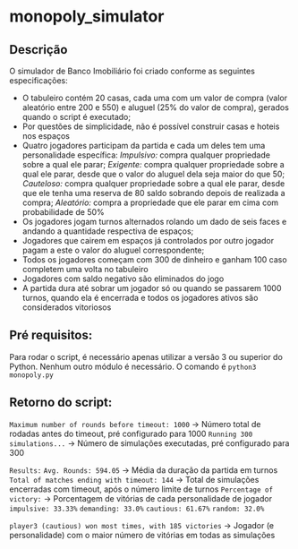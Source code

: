 # monopoly_simulator


## Descrição
O simulador de Banco Imobiliário foi criado conforme as seguintes especificações:
- O tabuleiro contém 20 casas, cada uma com um valor de compra (valor aleatório entre 200 e 550) e aluguel (25% do valor de compra), gerados quando o script é executado;
- Por questões de simplicidade, não é possível construir casas e hoteis nos espaços
- Quatro jogadores participam da partida e cada um deles tem uma personalidade específica:
*Impulsivo:* compra qualquer propriedade sobre a qual ele parar;
*Exigente:* compra qualquer propriedade sobre a qual ele parar, desde que o valor do aluguel dela seja maior do que 50;
*Cauteloso:* compra qualquer propriedade sobre a qual ele parar, desde que ele tenha uma reserva de 80 saldo sobrando depois de realizada a compra;
*Aleatório:* compra a propriedade que ele parar em cima com probabilidade de 50%
- Os jogadores jogam turnos alternados rolando um dado de seis faces e andando a quantidade respectiva de espaços;
- Jogadores que cairem em espaços já controlados por outro jogador pagam a este o valor do aluguel correspondente;
- Todos os jogadores começam com 300 de dinheiro e ganham 100 caso completem uma volta no tabuleiro
- Jogadores com saldo negativo são eliminados do jogo
- A partida dura até sobrar um jogador só ou quando se passarem 1000 turnos, quando ela é encerrada e todos os jogadores ativos são considerados vitoriosos

## Pré requisitos:
Para rodar o script, é necessário apenas utilizar a versão 3 ou superior do Python. Nenhum outro módulo é necessário.
O comando é `python3 monopoly.py`

## Retorno do script:

`Maximum number of rounds before timeout: 1000` -> Número total de rodadas antes do timeout, pré configurado para 1000
`Running 300 simulations...` -> Número de simulações executadas, pré configurado para 300

`Results:`
`Avg. Rounds: 594.05` -> Média da duração da partida em turnos
`Total of matches ending with timeout: 144` -> Total de simulações encerradas com timeout, após o número limite de turnos
`Percentage of victory:` -> Porcentagem de vitórias de cada personalidade de jogador
             `impulsive: 33.33%`
             `demanding: 33.0%`
             `cautious: 61.67%`
             `random: 32.0%`

`player3 (cautious) won most times, with 185 victories` -> Jogador (e personalidade) com o maior número de vitórias em todas as simulações

